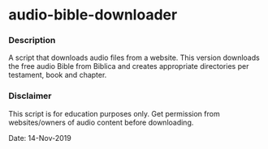 # audio-bible-downloader

### Description
A script that downloads audio files from a website. This version downloads the free audio Bible from Biblica and creates appropriate directories per testament, book and chapter.

### Disclaimer
This script is for education purposes only. Get permission from websites/owners of audio content before downloading.

Date: 14-Nov-2019

